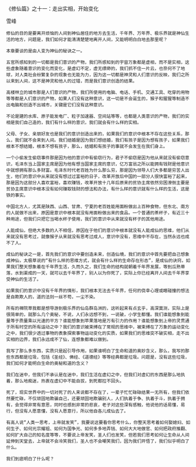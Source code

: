 《修仙篇》之十一：走出实相，开始变化

雪峰


    修仙的目的是要离开烦恼的人间到神仙居住的地方去生活，千年界、万年界、极乐界就是神仙生活的地方，问题是，我们如何才能清清楚楚地离开人间，又能明明白白地去那里呢？

    本章要谈的是由人变为神仙的秘诀之一。

    五官所感知到的一切都是我们意识的产物，我们所感知到的宇宙万象都是虚相，而不是实相，这些虚象随着意识的变化而变化，是虚幻不定，虚无缥缈的，我们抓不住一片云，也奈何不了地球，对人类社会纷繁复杂的现象也无能为力，因为这一切都是神灵和人们意识的反映，我们之所以来到人间，这不是神灵和他人的过错，而是我们意识创造的结果。

    高楼林立的城市那是人们意识的产物，我们所使用的电脑、电话、手机、交通工具、吃穿的用物等等都是人们意识的产物，如果人们没有这种意识，这一切是不会诞生的，猴子和猩猩等制造不出电脑和创造不出城市，关键是它们没有这种意识。

    不论是建的水库、原子能发电厂、粒子加速器、空间站等等，也都是人类意识的产物，我们的实相是我们自己造的，我们有什么样的意识，我们就会有什么样的实相。

    父母、子女、亲朋好友也是我们的意识创造出来的，如果我们的意识中根本不存在这些关系，那么，我们就不会来到人间。我们结婚是因为我们想结婚，我们有孩子是因为想有孩子，如果我们根本不想结婚，根本不想有孩子，那么，结婚和有孩子的事就不会发生在我们身上。

    一个小偷发生偷窃事件那是因为他的意识中有偷窃行为，君子不偷窃是因为他从来就没有偷窃意识，毛泽东当上国家主席是因为他有想当国家主席的意识，亿万富翁之所以能拥有钱财是他意识中就想拥有那么多财富。毛泽东时代老百姓为什么那么穷，那是因为领导人们大多都是穷苦人出生，他们的意识中从来就没有想过过富裕的日子，改革开放后中国的一部分人很快富裕了起来，那是因为这部分人喜欢富裕，喜欢赚钱，改革开放十几年后原来的贫协主席依然穷困潦倒主要是贫协主席意识中根本没有如何赚取钱财的想法和办法，有什么样的意识就有什么样的生活，这是铁的事实。

    中国北方人，尤其是陕西、山西、甘肃、宁夏的老百姓能用面粉做出上百种食物，但东北、南方的人就做不出来，原因是意识中根本就没有用面粉做出来的食品。一个普通的茶杯子，有近三十种用途，但我们只把它当喝水杯子使用，我们的意识中从来就没有杯子的其他用途。

    人能成仙，但绝大多数的人不相信，原因在于他们的意识中根本就没有人能成仙的思维，他们从来就没有思考过，就像猴子从来就没有思考过成人，意识中没有，思维中不存在，当然永远也成不了人。

    成仙的秘诀之一是，首先我们的意识中要创造未来，创造仙境，我们的意识中首先要把自己想象成神仙，太极草说的“有什么样的思维方式，就会有什么样的生命存在形态”，是成仙的诀窍，如果我们整天想象着在千年界生活，久而久之，我们生命的结构就朝着千年界发展，等到瓜熟蒂落，水到渠成的一天，就可以去千年界了，别人以为你死了，实际上你已经离开人间去千年界享受神仙的生活了。

    如果我们的意识中没有千年界的情形，我们根本无法去千年界，任何的侥幸心理或瞎碰撞的想法是自欺欺人的，道的法则一丝不苟，一尘不染。

    所有的禅院草我都是想导游到极乐界的仙岛群岛洲的，这听起来有点玄乎，高深莫测，实际上是很简单的，就那么几个奥秘，不说，人们永远想不到，一说破，小学生都懂。我们谁能想象到能量等于质量乘以光速的平方？谁能想象到苹果落地是万有引力的作用？谁能想象到上帝的灵贯通于所有时空的所有运动之中？我们的意识被束缚在了常规的思维中，被束缚在了万象的运动变化之中，我们很少透过事物的表象探索事物运动变化的实质，如果我们的思维突不破实相，走不出实相的边界，我们永远成不了仙，连想象都难以做到。

    我写了那么多东西，实质只是起引导作用，如果谁明白了生命和道的奥妙含义，那么，我写的那些东西都是垃圾，包括《圣经》、佛经、《道德经》等等经典都是垃圾。问题是，没有这些垃圾，我们如何才能明白生命的奥秘和道的含义？

    我们在迷中，但我们不承认是在迷中，我们生活在虚幻之中，但我们对虚幻的东西是那么地执着，那么地痴迷，热衷在虚幻中不能自拔，到死都拉不回头。

    死了，现实世界中的一切对死了的人来说都不存在了，一辈子忙忙碌碌结果一无所有，但我们依然要忙碌，不仅顽固地欺骗自己，还要顽固地欺骗别人，人们执着于争、执着于斗，执着于拥有，会觉得非常有意思，同时也感到非常的悲哀，老子对这些深有感触，他说他的话易懂，易行，但没有人愿意懂，没有人愿意行，所以他自各儿成仙去了。

    有高人说“人类一思考，上帝就发笑”，我要说这要看你思考什么，你整天思考着如何娶媳妇、如何生子、如何光宗耀祖、如何为国争光、如何多多地弄钱、如何大大地做官、如何把政府推翻、如何扩大自己的知名度等等，不要说上帝发笑，圣人们也发笑，但若我们思考如何让生命从人间延伸到天堂去，上帝就不会冷笑我们，圣人也不会嘲笑我们，因为我们开悟了，我们似乎明白了什么。

    我们到底明白了什么呢？



